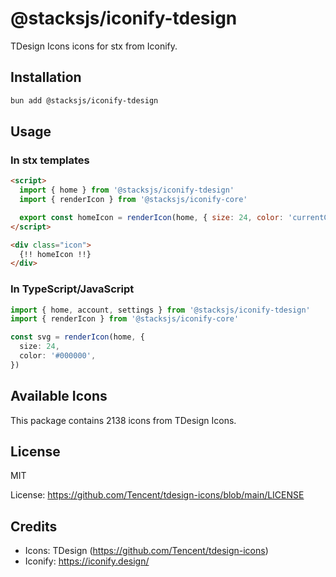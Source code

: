 # @stacksjs/iconify-tdesign

TDesign Icons icons for stx from Iconify.

## Installation

```bash
bun add @stacksjs/iconify-tdesign
```

## Usage

### In stx templates

```html
<script>
  import { home } from '@stacksjs/iconify-tdesign'
  import { renderIcon } from '@stacksjs/iconify-core'

  export const homeIcon = renderIcon(home, { size: 24, color: 'currentColor' })
</script>

<div class="icon">
  {!! homeIcon !!}
</div>
```

### In TypeScript/JavaScript

```typescript
import { home, account, settings } from '@stacksjs/iconify-tdesign'
import { renderIcon } from '@stacksjs/iconify-core'

const svg = renderIcon(home, {
  size: 24,
  color: '#000000',
})
```

## Available Icons

This package contains 2138 icons from TDesign Icons.

## License

MIT

License: https://github.com/Tencent/tdesign-icons/blob/main/LICENSE

## Credits

- Icons: TDesign (https://github.com/Tencent/tdesign-icons)
- Iconify: https://iconify.design/
